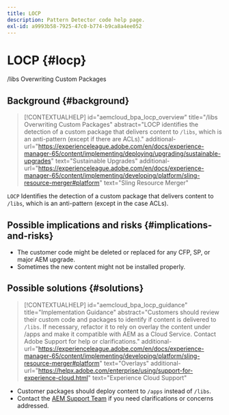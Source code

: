 ```yaml
---
title: LOCP
description: Pattern Detector code help page.
exl-id: a9993b58-7925-47c0-b774-b9ca8a4ee052
---
```

# LOCP {#locp}

/libs Overwriting Custom Packages

## Background {#background}

>[!CONTEXTUALHELP]
>id="aemcloud_bpa_locp_overview"
>title="/libs Overwriting Custom Packages"
>abstract="LOCP identifies the detection of a custom package that delivers content to `/libs`, which is an anti-pattern (except if there are ACLs)."
>additional-url="https://experienceleague.adobe.com/en/docs/experience-manager-65/content/implementing/deploying/upgrading/sustainable-upgrades" text="Sustainable Upgrades"
>additional-url="https://experienceleague.adobe.com/en/docs/experience-manager-65/content/implementing/developing/platform/sling-resource-merger#platform" text="Sling Resource Merger"

`LOCP`  Identifies the detection of a custom package that delivers content to `/libs`, which is an anti-pattern (except in the case ACLs).

## Possible implications and risks {#implications-and-risks}

* The customer code might be deleted or replaced for any CFP, SP, or major AEM upgrade.
* Sometimes the new content might not be installed properly.

## Possible solutions {#solutions}

>[!CONTEXTUALHELP]
>id="aemcloud_bpa_locp_guidance"
>title="Implementation Guidance"
>abstract="Customers should review their custom code and packages to identify if content is delivered to `/libs`. If necessary, refactor it to rely on overlay the content under /apps and make it compatible with AEM as a Cloud Service. Contact Adobe Support for help or clarifications."
>additional-url="https://experienceleague.adobe.com/en/docs/experience-manager-65/content/implementing/developing/platform/sling-resource-merger#platform" text="Overlays"
>additional-url="https://helpx.adobe.com/enterprise/using/support-for-experience-cloud.html" text="Experience Cloud Support"

* Customer packages should deploy content to `/apps` instead of `/libs`.
* Contact the [AEM Support Team](https://helpx.adobe.com/enterprise/using/support-for-experience-cloud.html) if you need clarifications or concerns addressed.
